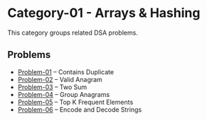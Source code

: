 # Category-01 - Arrays & Hashing

This category groups related DSA problems.

## Problems
- [Problem-01](./problem-01/readme.md) – Contains Duplicate
- [Problem-02](./problem-02/readme.md) – Valid Anagram
- [Problem-03](./problem-03/readme.md) – Two Sum
- [Problem-04](./problem-04/readme.md) – Group Anagrams
- [Problem-05](./problem-05/readme.md) – Top K Frequent Elements
- [Problem-06](./problem-06/readme.md) – Encode and Decode Strings
